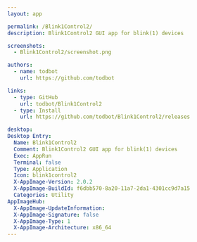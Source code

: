 ```yaml
---
layout: app

permalink: /Blink1Control2/
description: Blink1Control2 GUI app for blink(1) devices

screenshots:
  - Blink1Control2/screenshot.png

authors:
  - name: todbot
    url: https://github.com/todbot

links:
  - type: GitHub
    url: todbot/Blink1Control2
  - type: Install
    url: https://github.com/todbot/Blink1Control2/releases

desktop:
Desktop Entry:
  Name: Blink1Control2
  Comment: Blink1Control2 GUI app for blink(1) devices
  Exec: AppRun
  Terminal: false
  Type: Application
  Icon: blink1control2
  X-AppImage-Version: 2.0.2
  X-AppImage-BuildId: f6dbb570-8a20-11a7-2da1-4301cc9d7a15
  Categories: Utility
AppImageHub:
  X-AppImage-UpdateInformation: 
  X-AppImage-Signature: false
  X-AppImage-Type: 1
  X-AppImage-Architecture: x86_64
---
```


